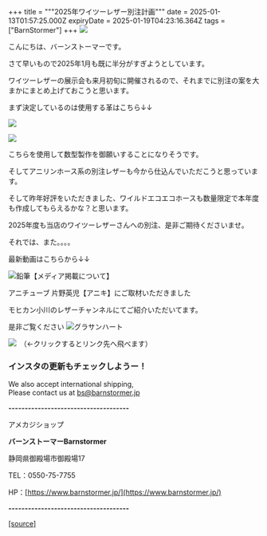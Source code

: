 +++
title = """2025年ワイツーレザー別注計画"""
date = 2025-01-13T01:57:25.000Z
expiryDate = 2025-01-19T04:23:16.364Z
tags = ["BarnStormer"]
+++
[![](https://stat.ameba.jp/user_images/20231023/16/barnstormer-go/b2/03/p/o0420015015354743273.png)](https://ameblo.jp/barnstormer-go/entry-12825670498.html)

こんにちは、バーンストーマーです。

さて早いもので2025年1月も既に半分がすぎようとしています。

ワイツーレザーの展示会も来月初旬に開催されるので、それまでに別注の案を大まかにまとめ上げておこうと思います。

まず決定しているのは使用する革はこちら↓↓

[![](https://stat.ameba.jp/user_images/20250113/10/barnstormer-go/eb/3e/j/o0466070015532613100.jpg)](https://stat.ameba.jp/user_images/20250113/10/barnstormer-go/eb/3e/j/o0466070015532613100.jpg)

[![](https://stat.ameba.jp/user_images/20250113/10/barnstormer-go/84/42/j/o0466070015532613101.jpg)](https://stat.ameba.jp/user_images/20250113/10/barnstormer-go/84/42/j/o0466070015532613101.jpg)

こちらを使用して数型製作を御願いすることになりそうです。

そしてアニリンホース系の別注レザーも今から仕込んでいただこうと思っています。

そして昨年好評をいただきました、ワイルドエコエコホースも数量限定で本年度も作成してもらえるかな？と思います。

2025年度も当店のワイツーレザーさんへの別注、是非ご期待くださいませ。

それでは、また。。。。

最新動画はこちらから↓↓

![鉛筆](https://stat100.ameba.jp/blog/ucs/img/char/char3/519.png)【メディア掲載について】

アニチューブ 片野英児【アニキ】にご取材いただきました

モヒカン小川のレザーチャンネルにてご紹介いただいてます。

是非ご覧ください ![グラサンハート](https://stat100.ameba.jp/blog/ucs/img/char/char3/148.png)

[![](https://stat.ameba.jp/user_images/20230412/16/barnstormer-go/6a/23/p/o0108010815269242493.png)](https://www.instagram.com/barnstormer_daily/)　（←クリックするとリンク先へ飛べます）

### インスタの更新もチェックしようー！

We also accept international shipping,  
Please contact us at bs@barnstormer.jp

**\-------------------------------------**

アメカジショップ

**バーンストーマーBarnstormer**

静岡県御殿場市御殿場17

TEL：0550-75-7755

HP：[https://www.barnstormer.jp/](https://www.barnstormer.jp/)

**\-------------------------------------**

[[source]](https://ameblo.jp/barnstormer-go/entry-12882263199.html)

